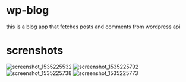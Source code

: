 # wp-blog
this is a blog app that fetches posts and comments from wordpress api

# screnshots

![screenshot_1535225532](https://user-images.githubusercontent.com/19555981/44621950-db7dd480-a8af-11e8-8f2c-eb166c3e7f85.jpg)
![screenshot_1535225792](https://user-images.githubusercontent.com/19555981/44621953-db7dd480-a8af-11e8-8096-a1f1320dee55.jpg)
![screenshot_1535225738](https://user-images.githubusercontent.com/19555981/44621951-db7dd480-a8af-11e8-9724-6dffc2c927e1.jpg)
![screenshot_1535225773](https://user-images.githubusercontent.com/19555981/44621952-db7dd480-a8af-11e8-80f4-039e5e973531.jpg)
